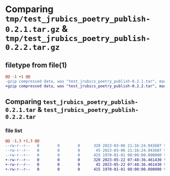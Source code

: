 # Comparing `tmp/test_jrubics_poetry_publish-0.2.1.tar.gz` & `tmp/test_jrubics_poetry_publish-0.2.2.tar.gz`

## filetype from file(1)

```diff
@@ -1 +1 @@
-gzip compressed data, was "test_jrubics_poetry_publish-0.2.1.tar", max compression
+gzip compressed data, was "test_jrubics_poetry_publish-0.2.2.tar", max compression
```

## Comparing `test_jrubics_poetry_publish-0.2.1.tar` & `test_jrubics_poetry_publish-0.2.2.tar`

### file list

```diff
@@ -1,3 +1,3 @@
--rw-r--r--   0        0        0      320 2023-03-06 21:16:24.943687 test_jrubics_poetry_publish-0.2.1/pyproject.toml
--rw-r--r--   0        0        0       45 2023-03-06 21:16:24.943687 test_jrubics_poetry_publish-0.2.1/test_jrubics_poetry_publish/__init__.py
--rw-r--r--   0        0        0      415 1970-01-01 00:00:00.000000 test_jrubics_poetry_publish-0.2.1/PKG-INFO
+-rw-r--r--   0        0        0      320 2023-05-22 07:48:36.461430 test_jrubics_poetry_publish-0.2.2/pyproject.toml
+-rw-r--r--   0        0        0       45 2023-05-22 07:48:36.461430 test_jrubics_poetry_publish-0.2.2/test_jrubics_poetry_publish/__init__.py
+-rw-r--r--   0        0        0      415 1970-01-01 00:00:00.000000 test_jrubics_poetry_publish-0.2.2/PKG-INFO
```

